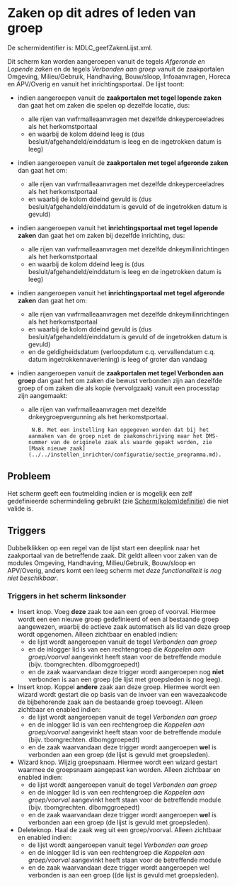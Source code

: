 # Zaken op dit adres of leden van groep

De schermidentifier is: MDLC_geefZakenLijst.xml.

Dit scherm kan worden aangeroepen vanuit de tegels _Afgeronde en Lopende zaken_ en de tegels _Verbonden aan groep_
vanuit de zaakportalen Omgeving, Milieu/Gebruik, Handhaving, Bouw/sloop, Infoaanvragen, Horeca en APV/Overig en vanuit het inrichtingsportaal.
De lijst toont:

- indien aangeroepen vanuit de **zaakportalen met tegel lopende zaken** dan gaat het om zaken die spelen op dezelfde locatie, dus:
  - alle rijen van vwfrmalleaanvragen met dezelfde dnkeyperceeladres als het herkomstportaal
  - en waarbij de kolom ddeind leeg is (dus besluit/afgehandeld/einddatum is leeg en de ingetrokken datum is leeg)
- indien aangeroepen vanuit de **zaakportalen met tegel afgeronde zaken** dan gaat het om:
  - alle rijen van vwfrmalleaanvragen met dezelfde dnkeyperceeladres als het herkomstportaal
  - en waarbij de kolom ddeind gevuld is (dus besluit/afgehandeld/einddatum is gevuld of de ingetrokken datum is gevuld)
- indien aangeroepen vanuit het **inrichtingsportaal met tegel lopende zaken** dan gaat het om zaken bij dezelfde inrichting, dus:
  - alle rijen van vwfrmalleaanvragen met dezelfde dnkeymilinrichtingen als het herkomstportaal
  - en waarbij de kolom ddeind leeg is (dus besluit/afgehandeld/einddatum is leeg en de ingetrokken datum is leeg)
- indien aangeroepen vanuit het **inrichtingsportaal met tegel afgeronde zaken** dan gaat het om:
  - alle rijen van vwfrmalleaanvragen met dezelfde dnkeymilinrichtingen als het herkomstportaal
  - en waarbij de kolom ddeind gevuld is (dus besluit/afgehandeld/einddatum is gevuld of de ingetrokken datum is gevuld)
  - en de geldigheidsdatum (verloopdatum c.q. vervallendatum c.q. datum ingetrokkennaverlening) is leeg of groter dan vandaag
- indien aangeroepen vanuit de **zaakportalen met tegel Verbonden aan groep** dan gaat het om zaken die bewust verbonden zijn aan dezelfde groep of om zaken die als kopie (vervolgzaak) vanuit een processtap zijn aangemaakt:

  - alle rijen van vwfrmalleaanvragen met dezelfde dnkeygroepvergunning als het herkomstportaal.

         N.B. Met een instelling kan opgegeven worden dat bij het aanmaken van de groep niet de zaakomschrijving maar het DMS-nummer van de originele zaak als waarde gepakt worden, zie [Maak nieuwe zaak](../../instellen_inrichten/configuratie/sectie_programma.md).

## Probleem

Het scherm geeft een foutmelding indien er is mogelijk een zelf gedefinieerde schermindeling gebruikt (zie [Scherm(kolom)definitie](../../instellen_inrichten/schermdefinitie/README.md)) die niet valide is.

## Triggers

Dubbelklikken op een regel van de lijst start een deeplink naar het zaakportaal van de betreffende zaak.
Dit geldt alleen voor zaken van de modules Omgeving, Handhaving, Milieu/Gebruik, Bouw/sloop en APV/Overig, anders komt een leeg scherm met _deze functionaliteit is nog niet beschikbaar_.

### Triggers in het scherm linksonder

- Insert knop. Voeg **deze** zaak toe aan een groep of voorval. Hiermee wordt een een nieuwe groep gedefinieerd of een al bestaande groep aangewezen, waarbij de actieve zaak automatisch als lid van deze groep wordt opgenomen. Alleen zichtbaar en enabled indien:
  - de lijst wordt aangeroepen vanuit de tegel _Verbonden aan groep_
  - en de inlogger lid is van een rechtengroep die _Koppelen aan groep/voorval_ aangevinkt heeft staan voor de betreffende module (bijv. tbomgrechten. dlbomggroepedt)
  - en de zaak waarvandaan deze trigger wordt aangeroepen nog **niet** verbonden is aan een groep (de lijst met groepsleden is nog leeg).
- Insert knop. Koppel **andere** zaak aan deze groep. Hiermee wordt een wizard wordt gestart die op basis van de invoer van een wavezaakcode de bijbehorende zaak aan de bestaande groep toevoegt. Alleen zichtbaar en enabled indien:
  - de lijst wordt aangeroepen vanuit de tegel _Verbonden aan groep_
  - en de inlogger lid is van een rechtengroep die _Koppelen aan groep/voorval_ aangevinkt heeft staan voor de betreffende module (bijv. tbomgrechten. dlbomggroepedt)
  - en de zaak waarvandaan deze trigger wordt aangeroepen **wel** is verbonden aan een groep (de lijst is gevuld met groepsleden).
- Wizard knop. Wijzig groepsnaam. Hiermee wordt een wizard gestart waarmee de groepsnaam aangepast kan worden. Alleen zichtbaar en enabled indien:
  - de lijst wordt aangeroepen vanuit de tegel _Verbonden aan groep_
  - en de inlogger lid is van een rechtengroep die _Koppelen aan groep/voorval_ aangevinkt heeft staan voor de betreffende module (bijv. tbomgrechten. dlbomggroepedt)
  - en de zaak waarvandaan deze trigger wordt aangeroepen **wel** is verbonden aan een groep (de lijst is gevuld met groepsleden).
- Deleteknop. Haal de zaak weg uit een groep/voorval. Alleen zichtbaar en enabled indien:
  - de lijst wordt aangeroepen vanuit tegel _Verbonden aan groep_
  - en de inlogger lid is van een rechtengroep die _Koppelen aan groep/voorval_ aangevinkt heeft staan voor de betreffende module
  - en de zaak waarvandaan deze trigger wordt aangeroepen wel verbonden is aan een groep ((de lijst is gevuld met groepsleden).
